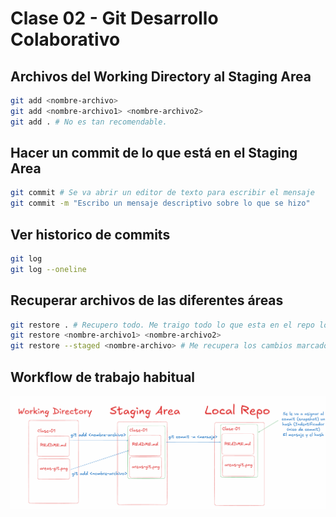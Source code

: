 # Clase 02 - Git Desarrollo Colaborativo

## Archivos del Working Directory al Staging Area

```sh
git add <nombre-archivo>
git add <nombre-archivo1> <nombre-archivo2>
git add . # No es tan recomendable.
```

## Hacer un commit de lo que está en el Staging Area

```sh
git commit # Se va abrir un editor de texto para escribir el mensaje
git commit -m "Escribo un mensaje descriptivo sobre lo que se hizo"
```

## Ver historico de commits

```sh
git log
git log --oneline
```

## Recuperar archivos de las diferentes áreas

```sh
git restore . # Recupero todo. Me traigo todo lo que esta en el repo local al working directory. Si tengo archivos modificados pierdo la modificaciones.
git restore <nombre-archivo1> <nombre-archivo2>
git restore --staged <nombre-archivo> # Me recupera los cambios marcados en el staging area al working directory
```

## Workflow de trabajo habitual

![Alt text](workflow-git.png)